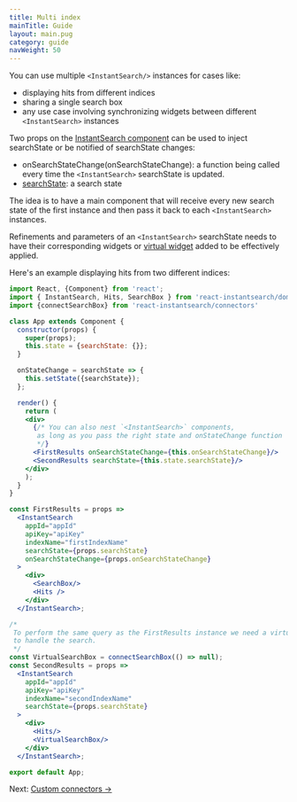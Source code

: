 ```yaml
---
title: Multi index
mainTitle: Guide
layout: main.pug
category: guide
navWeight: 50
---
```


You can use multiple `<InstantSearch/>` instances for cases like:

* displaying hits from different indices
* sharing a single search box
* any use case involving synchronizing widgets between different `<InstantSearch>` instances

Two props on the [InstantSearch component](widgets/InstantSearch.html) can be used to inject searchState or be notified of searchState changes:

* onSearchStateChange(onSearchStateChange): a function being called every time the `<InstantSearch>` searchState is updated.
* [searchState](guide/Search%20state.html): a search state

The idea is to have a main component that will receive every new search state of the first instance
and then pass it back to each `<InstantSearch>` instances.

Refinements and parameters of an `<InstantSearch>` searchState needs to have their corresponding widgets or
[virtual widget](guide/Virtual%20widgets.html) added to be effectively applied.

Here's an example displaying hits from two different indices:

```jsx
import React, {Component} from 'react';
import { InstantSearch, Hits, SearchBox } from 'react-instantsearch/dom';
import {connectSearchBox} from 'react-instantsearch/connectors'

class App extends Component {
  constructor(props) {
    super(props);
    this.state = {searchState: {}};
  }

  onStateChange = searchState => {
    this.setState({searchState});
  };

  render() {
    return (
    <div>
      {/* You can also nest `<InstantSearch>` components,
       as long as you pass the right state and onStateChange function
       */}
      <FirstResults onSearchStateChange={this.onSearchStateChange}/>
      <SecondResults searchState={this.state.searchState}/>
    </div>
    );
  }
}

const FirstResults = props =>
  <InstantSearch
    appId="appId"
    apiKey="apiKey"
    indexName="firstIndexName"
    searchState={props.searchState}
    onSearchStateChange={props.onSearchStateChange}
  >
    <div>
      <SearchBox/>
      <Hits />
    </div>
  </InstantSearch>;

/*
 To perform the same query as the FirstResults instance we need a virtual SearchBox widget
 to handle the search.
 */
const VirtualSearchBox = connectSearchBox(() => null);
const SecondResults = props =>
  <InstantSearch
    appId="appId"
    apiKey="apiKey"
    indexName="secondIndexName"
    searchState={props.searchState}
  >
    <div>
      <Hits/>
      <VirtualSearchBox/>
    </div>
  </InstantSearch>;

export default App;
```

<div class="guide-nav">
Next: <a href="guide/Custom connectors.html">Custom connectors →</a>
</div>
